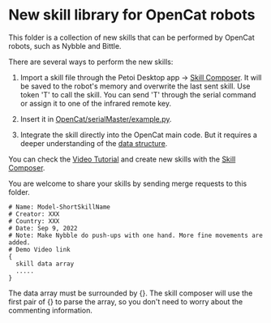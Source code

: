 # New skill library for OpenCat robots

This folder is a collection of new skills that can be performed by OpenCat robots, such as Nybble and Bittle. 

There are several ways to perform the new skills:

1. Import a skill file through the Petoi Desktop app -> [Skill Composer](https://docs.petoi.com/desktop-app/skill-composer). It will be saved to the robot's memory and overwrite the last sent skill. Use token 'T' to call the skill. You can send 'T' through the serial command or assign it to one of the infrared remote key. 

2. Insert it in [OpenCat/serialMaster/example.py](https://docs.petoi.com/api/serialmaster-user-guide#method-2-run-the-custom-scheduler-example.py).

3. Integrate the skill directly into the OpenCat main code. But it requires a deeper understanding of the [data structure](https://bittle.petoi.com/11-tutorial-on-creating-new-skills). 

You can check the [Video Tutorial](https://youtu.be/kyN5vFY9fAI) and create new skills with the [Skill Composer](https://docs.petoi.com/desktop-app/skill-composer).

You are welcome to share your skills by sending merge requests to this folder. 


```
# Name: Model-ShortSkillName
# Creator: XXX
# Country: XXX
# Date: Sep 9, 2022
# Note: Make Nybble do push-ups with one hand. More fine movements are added.
# Demo Video link
{
  skill data array
  .....
}
```

The data array must be surrounded by {}. The skill composer will use the first pair of {} to parse the array, so you don't need to worry about the commenting information. 
